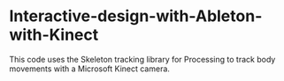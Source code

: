 # Interactive-design-with-Ableton-with-Kinect
This code uses the Skeleton tracking library for Processing to track body movements with a Microsoft Kinect camera. 
